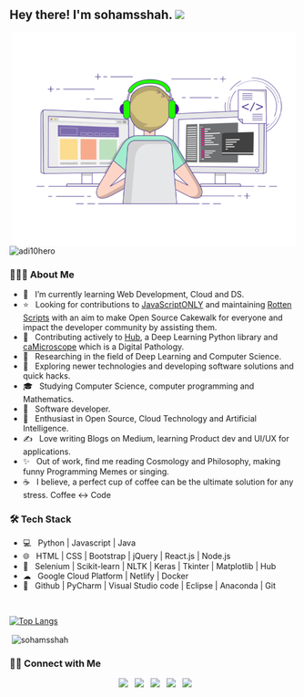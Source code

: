 <h2> Hey there! I'm sohamsshah. <img src="https://github.com/souvikguria98/souvikguria98/blob/master/Hi.gif" width="25"></h2>
<img align="right" alt="GIF" src="https://raw.githubusercontent.com/devSouvik/devSouvik/master/gif3.gif" width="500"/>
<p align="left"> <img   src="https://komarev.com/ghpvc/?username=sohamsshah" alt="adi10hero" /> </p>
<h3> 👨🏻‍💻 About Me </h3>

- 🔭 &nbsp; I’m currently learning Web Development, Cloud and DS.
- ⭐ &nbsp; Looking for contributions to [JavaScriptONLY](https://github.com/sohamsshah/JavaScriptONLY) and maintaining [Rotten Scripts](https://github.com/HarshCasper/Rotten-Scripts) with an aim to make Open Source Cakewalk for everyone and impact the developer community by assisting them.
- 📎  &nbsp; Contributing actively to [Hub](https://github.com/activeloopai/Hub), a Deep Learning Python library and [caMicroscope](https://github.com/camicroscope/caMicroscope) which is a Digital Pathology. 
- 🔎 &nbsp; Researching in the field of Deep Learning and Computer Science.
- 🤔 &nbsp; Exploring newer technologies and developing software solutions and quick hacks.
- 🎓 &nbsp; Studying Computer Science, computer programming and Mathematics.
- 💼 &nbsp; Software developer.
- 🌱 &nbsp; Enthusiast in Open Source, Cloud Technology and Artificial Intelligence.
- ✍️ &nbsp; Love writing Blogs on Medium, learning Product dev and UI/UX for applications. 
- ✨ &nbsp; Out of work, find me reading Cosmology and Philosophy, making funny Programming Memes or singing.
- ☕ &nbsp; I believe, a perfect cup of coffee can be the ultimate solution for any stress. Coffee <-> Code 

<h3>🛠 Tech Stack</h3>

- 💻 &nbsp; Python | Javascript | Java   
- 🌐 &nbsp; HTML | CSS | Bootstrap | jQuery | React.js | Node.js
- 🐍 &nbsp; Selenium | Scikit-learn | NLTK | Keras | Tkinter | Matplotlib | Hub
- ☁ &nbsp; Google Cloud Platform | Netlify | Docker
- 🔧 &nbsp; Github | PyCharm | Visual Studio code | Eclipse | Anaconda | Git



</br>

[![Top Langs](https://github-readme-stats.vercel.app/api/top-langs/?username=sohamsshah&layout=compact&text_color=daf7dc&bg_color=151515)](https://github.com/sohamsshah/github-readme-stats)

<p>&nbsp;<img align="center" src="https://github-readme-stats.vercel.app/api?username=sohamsshah&show_icons=true&locale=en&theme=radical" alt="sohamsshah" /></p>


<h3> 🤝🏻 Connect with Me </h3>

<p align="center">
&nbsp; <a href="https://twitter.com/sohamsshah_" target="_blank" rel="noopener noreferrer"><img src="https://img.icons8.com/plasticine/100/000000/twitter.png" width="50" /></a>  
&nbsp; <a href="https://www.instagram.com/programemeing/" target="_blank" rel="noopener noreferrer"><img src="https://img.icons8.com/plasticine/100/000000/instagram-new.png" width="50" /></a>  
&nbsp; <a href="https://www.linkedin.com/in/soham-shah-a97b5917b/" target="_blank" rel="noopener noreferrer"><img src="https://img.icons8.com/plasticine/100/000000/linkedin.png" width="50" /></a>
&nbsp; <a href="mailto:sohamshah456@gmail.com" target="_blank" rel="noopener noreferrer"><img src="https://img.icons8.com/plasticine/100/000000/gmail.png"  width="50" /></a>
&nbsp; <a href="https://medium.com/@sohamshah456" target="_blank" rel="noopener noreferrer"><img src="https://img.icons8.com/color/48/000000/medium-monogram.png"/></a>

</p>
